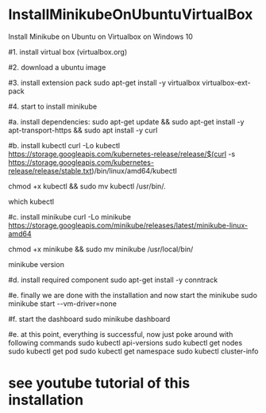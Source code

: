 # InstallMinikubeOnUbuntuVirtualBox
Install Minikube on Ubuntu on Virtualbox on Windows 10

#1. install virtual box (virtualbox.org)

#2. download a ubuntu image

#3. install extension pack
sudo apt-get install -y virtualbox virtualbox-ext-pack

#4. start to install minikube
 
 #a. install dependencies:
 sudo apt-get update && sudo apt-get install -y apt-transport-https && sudo apt install -y curl

#b. install kubectl
 curl -Lo kubectl https://storage.googleapis.com/kubernetes-release/release/$(curl -s https://storage.googleapis.com/kubernetes-release/release/stable.txt)/bin/linux/amd64/kubectl 
 
 chmod +x kubectl && sudo mv kubectl /usr/bin/.

 which kubectl

 #c. install minikube
 curl -Lo minikube https://storage.googleapis.com/minikube/releases/latest/minikube-linux-amd64 

 chmod +x minikube && sudo mv minikube /usr/local/bin/

 minikube version

 #d. install required component
 sudo apt-get install -y conntrack

 #e. finally we are done with the installation and now start the minikube
 sudo minikube start --vm-driver=none

 #f. start the dashboard
 sudo minikube dashboard

 #e. at this point, everything is successful, now just poke around with following commands
 sudo kubectl api-versions
 sudo kubectl get nodes
 sudo kubectl get pod
 sudo kubectl get namespace
 sudo kubectl cluster-info
 
 # see youtube tutorial of this installation 


